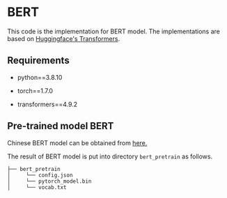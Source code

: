 # BERT

This code is the implementation for BERT model. The implementations are based on [Huggingface's Transformers](https://github.com/huggingface/transformers).

## Requirements

- python==3.8.10

- torch==1.7.0

- transformers==4.9.2

## Pre-trained model BERT

Chinese BERT model can be obtained from [here.](https://github.com/huggingface/pytorch-transformers)

The result of BERT model is put into directory `bert_pretrain` as follows.
```
├── bert_pretrain
│     └── config.json
│     └── pytorch_model.bin
│     └── vocab.txt
```
